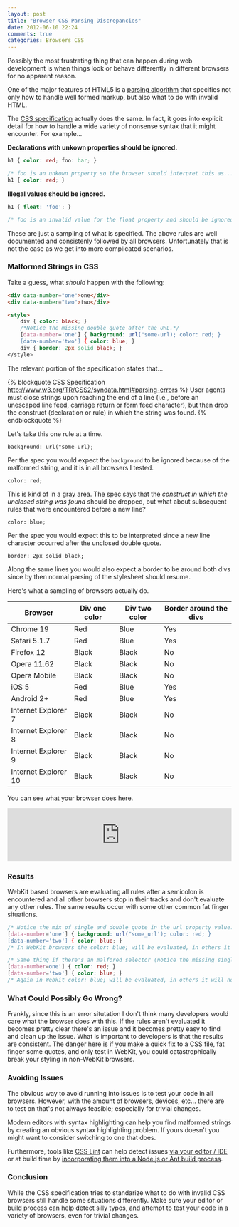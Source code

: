 ```yaml
---
layout: post
title: "Browser CSS Parsing Discrepancies"
date: 2012-06-10 22:24
comments: true
categories: Browsers CSS
---
```

Possibly the most frustrating thing that can happen during web development is when things look or behave differently in different browsers for no apparent reason.

One of the major features of HTML5 is a [parsing algorithm](http://www.whatwg.org/specs/web-apps/current-work/multipage/parsing.html) that specifies not only how to handle well formed markup, but also what to do with invalid HTML.

The [CSS specification](http://www.w3.org/TR/CSS2/syndata.html#parsing-errors) actually does the same.  In fact, it goes into explicit detail for how to handle a wide variety of nonsense syntax that it might encounter.  For example...

<!--more-->

**Declarations with unkown properties should be ignored.**

``` css
h1 { color: red; foo: bar; }

/* foo is an unkown property so the browser should interpret this as... */
h1 { color: red; }
```

**Illegal values should be ignored.**

``` css
h1 { float: 'foo'; }

/* foo is an invalid value for the float property and should be ignored */
```

These are just a sampling of what is specified.  The above rules are well documented and consistenly followed by all browsers.  Unfortunately that is not the case as we get into more complicated scenarios.

### Malformed Strings in CSS

Take a guess, what *should* happen with the following:

``` html
<div data-number="one">one</div>
<div data-number="two">two</div>​

<style>
	div { color: black; }
	/*Notice the missing double quote after the URL.*/
	[data-number='one'] { background: url("some-url); color: red; }
	[data-number='two'] { color: blue; }
	div { border: 2px solid black; }​
</style>
```
The relevant portion of the specification states that...

{% blockquote CSS Specification http://www.w3.org/TR/CSS2/syndata.html#parsing-errors %}
User agents must close strings upon reaching the end of a line (i.e., before an unescaped line feed, carriage return or form feed character), but then drop the construct (declaration or rule) in which the string was found.
{% endblockquote %}

Let's take this one rule at a time.

    background: url("some-url);

Per the spec you would expect the ```background``` to be ignored because of the malformed string, and it is in all browsers I tested.  

    color: red;

This is kind of in a gray area.  The spec says that the *construct in which the unclosed string was found* should be dropped, but what about subsequent rules that were encountered before a new line?

    color: blue;

Per the spec you would expect this to be interpreted since a new line character occurred after the unclosed double quote.  

    border: 2px solid black;

Along the same lines you would also expect a border to be around both divs since by then normal parsing of the stylesheet should resume.

Here's what a sampling of browsers actually do.

<table>
    <thead>
        <tr>
        	<th>Browser</th>
        	<th>Div one color</th>
        	<th>Div two color</th>
        	<th>Border around the divs</th>
        </tr>
    </thead>
    <tbody>
    	<tr>
    		<td>Chrome 19</td>
    		<td class="red">Red</td>
    		<td class="blue">Blue</td>
    		<td>Yes</td>
    	</tr>
        <tr>
            <td>Safari 5.1.7</td>
            <td class="red">Red</td>
            <td class="blue">Blue</td>
            <td>Yes</td>
        </tr>        
        <tr>
            <td>Firefox 12</td>
            <td>Black</td>
            <td>Black</td>
            <td>No</td>
        </tr>        
        <tr>
            <td>Opera 11.62</td>
            <td>Black</td>
            <td>Black</td>
            <td>No</td>
        </tr>
        <tr>
            <td>Opera Mobile</td>
            <td>Black</td>
            <td>Black</td>
            <td>No</td>
        </tr> 
        <tr>
            <td>iOS 5</td>
            <td class="red">Red</td>
            <td class="blue">Blue</td>
            <td>Yes</td>
        </tr> 
        <tr>
            <td>Android 2+</td>
            <td class="red">Red</td>
            <td class="blue">Blue</td>
            <td>Yes</td>
        </tr> 
    	<tr>
    		<td>Internet Explorer 7</td>
    		<td>Black</td>
    		<td>Black</td>
    		<td>No</td>
    	</tr>
        <tr>
            <td>Internet Explorer 8</td>
            <td>Black</td>
            <td>Black</td>
            <td>No</td>
        </tr>
        <tr>
            <td>Internet Explorer 9</td>
            <td>Black</td>
            <td>Black</td>
            <td>No</td>
        </tr>
        <tr>
            <td>Internet Explorer 10</td>
            <td>Black</td>
            <td>Black</td>
            <td>No</td>
        </tr>        
    </tbody>
</table>

You can see what your browser does here.

<iframe style="width: 100%; height: 120px;" src="http://jsfiddle.net/tj_vantoll/PHKLz/3/embedded/result,html,css/" allowfullscreen="allowfullscreen" frameborder="0"></iframe>

### Results

WebKit based browsers are evaluating all rules after a semicolon is encountered and all other browsers stop in their tracks and don't evaluate any other rules.  The same results occur with some other common fat finger situations.

``` css
/* Notice the mix of single and double quote in the url property value. */
[data-number='one'] { background: url("some_url'); color: red; }
[data-number='two'] { color: blue; }
/* In WebKit browsers the color: blue; will be evaluated, in others it will not be. */

/* Same thing if there's an malfored selector (notice the missing single quote in the selector. */
[data-number=one'] { color: red; }
[data-number='two'] { color: blue; }
/* Again in Webkit color: blue; will be evaluated, in others it will not be. */
```

### What Could Possibly Go Wrong?

Frankly, since this is an error situtation I don't think many developers would care what the browser does with this.  If the rules aren't evaluated it becomes pretty clear there's an issue and it becomes pretty easy to find and clean up the issue.  What is important to developers is that the results are consistent.  The danger here is if you make a quick fix to a CSS file, fat finger some quotes, and only test in WebKit, you could catastrophically break your styling in non-WebKit browsers.

### Avoiding Issues

The obvious way to avoid running into issues is to test your code in all browsers.  However, with the amount of browsers, devices, etc... there are to test on that's not always feasible; especially for trivial changes.

Modern editors with syntax highlighting can help you find malformed strings by creating an obvious syntax highlighting problem.  If yours doesn't you might want to consider switching to one that does.

Furthermore, tools like [CSS Lint](http://csslint.net/) can help detect issues [via your editor / IDE](https://github.com/stubbornella/csslint/wiki/IDE-integration) or at build time by [incorporating them into a Node.js or Ant build process](https://github.com/stubbornella/csslint/wiki/Command-line-interface).

### Conclusion

While the CSS specification tries to standarize what to do with invalid CSS browsers still handle some situations differently.  Make sure your editor or build process can help detect silly typos, and attempt to test your code in a variety of browsers, even for trivial changes.
